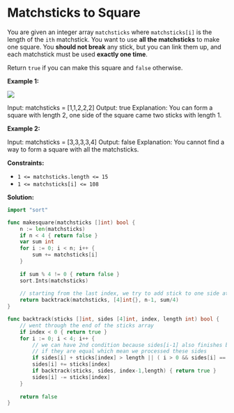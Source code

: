 # Matchsticks to Square

You are given an integer array  `matchsticks`  where  `matchsticks[i]`  is the length of the  `ith`  matchstick. You want to use  **all the matchsticks**  to make one square. You  **should not break**  any stick, but you can link them up, and each matchstick must be used  **exactly one time**.

Return  `true`  if you can make this square and  `false`  otherwise.

**Example 1:**

![](https://assets.leetcode.com/uploads/2021/04/09/matchsticks1-grid.jpg)

Input: matchsticks = [1,1,2,2,2]
Output: true
Explanation: You can form a square with length 2, one side of the square came two sticks with length 1.

**Example 2:**

Input: matchsticks = [3,3,3,3,4]
Output: false
Explanation: You cannot find a way to form a square with all the matchsticks.

**Constraints:**

-   `1 <= matchsticks.length <= 15`
-   `1 <= matchsticks[i] <= 108`

**Solution:**

```go
import "sort"

func makesquare(matchsticks []int) bool {
    n := len(matchsticks)
    if n < 4 { return false }
    var sum int
    for i := 0; i < n; i++ {
        sum += matchsticks[i]
    }
    
    if sum % 4 != 0 { return false }
    sort.Ints(matchsticks)
    
    // starting from the last index, we try to add stick to one side at a time
    return backtrack(matchsticks, [4]int{}, n-1, sum/4)
}

func backtrack(sticks []int, sides [4]int, index, length int) bool {
    // went through the end of the sticks array
    if index < 0 { return true }
    for i := 0; i < 4; i++ {
	    // we can have 2nd condition because sides[i-1] also finishes before sides[i]
	    // if they are equal which mean we processed these sides
        if sides[i] + sticks[index] > length || ( i > 0 && sides[i] == sides[i-1] ){ continue }
        sides[i] += sticks[index]
        if backtrack(sticks, sides, index-1,length) { return true }
        sides[i] -= sticks[index]
    }
    
    return false
}
```